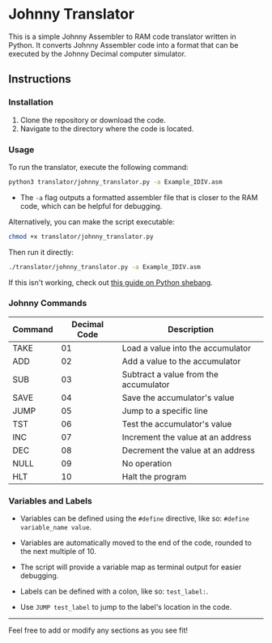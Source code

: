 # Johnny Translator

This is a simple Johnny Assembler to RAM code translator written in Python. It converts Johnny Assembler code into a format that can be executed by the Johnny Decimal computer simulator.

## Instructions

### Installation

1. Clone the repository or download the code.
2. Navigate to the directory where the code is located.

### Usage

To run the translator, execute the following command:

```bash
python3 translator/johnny_translator.py -a Example_IDIV.asm
```

- The `-a` flag outputs a formatted assembler file that is closer to the RAM code, which can be helpful for debugging.

Alternatively, you can make the script executable:

```bash
chmod +x translator/johnny_translator.py
```

Then run it directly:

```bash
./translator/johnny_translator.py -a Example_IDIV.asm
```

If this isn't working, check out [this guide on Python shebang](https://realpython.com/python-shebang/).

### Johnny Commands

| Command | Decimal Code | Description                          |
|---------|-------------|--------------------------------------|
| TAKE    | 01          | Load a value into the accumulator    |
| ADD     | 02          | Add a value to the accumulator       |
| SUB     | 03          | Subtract a value from the accumulator|
| SAVE    | 04          | Save the accumulator's value         |
| JUMP    | 05          | Jump to a specific line              |
| TST     | 06          | Test the accumulator's value         |
| INC     | 07          | Increment the value at an address    |
| DEC     | 08          | Decrement the value at an address    |
| NULL    | 09          | No operation                         |
| HLT     | 10          | Halt the program                     |

### Variables and Labels

- Variables can be defined using the `#define` directive, like so: `#define variable_name value`.
- Variables are automatically moved to the end of the code, rounded to the next multiple of 10.
- The script will provide a variable map as terminal output for easier debugging.

- Labels can be defined with a colon, like so: `test_label:`.
- Use `JUMP test_label` to jump to the label's location in the code.

---

Feel free to add or modify any sections as you see fit!
